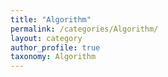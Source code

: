 ```yaml
---
title: "Algorithm"
permalink: /categories/Algorithm/
layout: category
author_profile: true
taxonomy: Algorithm
---
```

